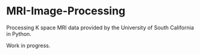 # MRI-Image-Processing
Processing K space MRI data provided by the University of South California in Python.  

Work in progress. 
